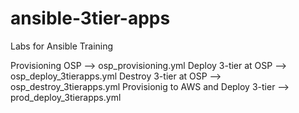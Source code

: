 # ansible-3tier-apps
Labs for Ansible Training

Provisioning OSP  --> osp_provisioning.yml
Deploy 3-tier at OSP --> osp_deploy_3tierapps.yml
Destroy 3-tier at OSP --> osp_destroy_3tierapps.yml
Provisionig to AWS and Deploy 3-tier --> prod_deploy_3tierapps.yml